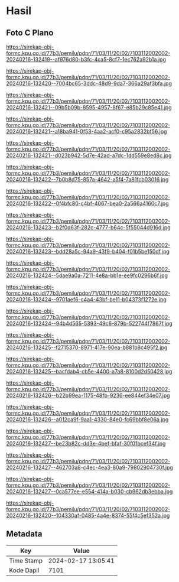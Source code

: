 # Hasil

## Foto C Plano

https://sirekap-obj-formc.kpu.go.id/77b3/pemilu/pdpr/71/03/11/20/02/7103112002002-20240216-132419--af976d80-b3fc-4ca5-8cf7-1ec762a92b1a.jpg

https://sirekap-obj-formc.kpu.go.id/77b3/pemilu/pdpr/71/03/11/20/02/7103112002002-20240216-132420--7004bc65-3ddc-48d9-9da7-366a29af3bfa.jpg

https://sirekap-obj-formc.kpu.go.id/77b3/pemilu/pdpr/71/03/11/20/02/7103112002002-20240216-132421--09b5b09b-8595-4957-8f67-e85b29c85e41.jpg

https://sirekap-obj-formc.kpu.go.id/77b3/pemilu/pdpr/71/03/11/20/02/7103112002002-20240216-132421--a18ba941-0f53-4aa2-acf0-c95a2832bf56.jpg

https://sirekap-obj-formc.kpu.go.id/77b3/pemilu/pdpr/71/03/11/20/02/7103112002002-20240216-132421--d023b942-5d7e-42ad-a7dc-1dd559e8ed8c.jpg

https://sirekap-obj-formc.kpu.go.id/77b3/pemilu/pdpr/71/03/11/20/02/7103112002002-20240216-132422--7b0b8d75-857a-4642-a5f4-7a81fcb03016.jpg

https://sirekap-obj-formc.kpu.go.id/77b3/pemilu/pdpr/71/03/11/20/02/7103112002002-20240216-132422--0f4bfc80-c4bf-4067-bea0-2a566a4160c7.jpg

https://sirekap-obj-formc.kpu.go.id/77b3/pemilu/pdpr/71/03/11/20/02/7103112002002-20240216-132423--b2f0d63f-282c-4777-b64c-5f55044d916d.jpg

https://sirekap-obj-formc.kpu.go.id/77b3/pemilu/pdpr/71/03/11/20/02/7103112002002-20240216-132423--bdd28a5c-94a9-43f9-b404-f01b5be150df.jpg

https://sirekap-obj-formc.kpu.go.id/77b3/pemilu/pdpr/71/03/11/20/02/7103112002002-20240216-132424--5dae9a0a-7211-4e8a-bb1e-ee9fc0296b6f.jpg

https://sirekap-obj-formc.kpu.go.id/77b3/pemilu/pdpr/71/03/11/20/02/7103112002002-20240216-132424--9701aef6-c4a4-43bf-be11-b04373f1272e.jpg

https://sirekap-obj-formc.kpu.go.id/77b3/pemilu/pdpr/71/03/11/20/02/7103112002002-20240216-132424--94b4d565-5393-49c6-879b-522744f7867f.jpg

https://sirekap-obj-formc.kpu.go.id/77b3/pemilu/pdpr/71/03/11/20/02/7103112002002-20240216-132425--f2715370-8971-417e-90ea-b881b8c495f2.jpg

https://sirekap-obj-formc.kpu.go.id/77b3/pemilu/pdpr/71/03/11/20/02/7103112002002-20240216-132425--bacfdab4-cb5e-4400-a7a8-8100d2d50428.jpg

https://sirekap-obj-formc.kpu.go.id/77b3/pemilu/pdpr/71/03/11/20/02/7103112002002-20240216-132426--b22b99ea-1175-48fb-9236-ee844ef34e07.jpg

https://sirekap-obj-formc.kpu.go.id/77b3/pemilu/pdpr/71/03/11/20/02/7103112002002-20240216-132426--a012ca9f-9aa1-4330-84e0-fc69bbf8e06a.jpg

https://sirekap-obj-formc.kpu.go.id/77b3/pemilu/pdpr/71/03/11/20/02/7103112002002-20240216-132427--be23b82c-dd3e-4bef-bfaf-30f01bcef34f.jpg

https://sirekap-obj-formc.kpu.go.id/77b3/pemilu/pdpr/71/03/11/20/02/7103112002002-20240216-132427--462703a8-c4ec-4ea3-80a9-79802904730f.jpg

https://sirekap-obj-formc.kpu.go.id/77b3/pemilu/pdpr/71/03/11/20/02/7103112002002-20240216-132427--0ca577ee-e554-414a-b030-cb962db3ebba.jpg

https://sirekap-obj-formc.kpu.go.id/77b3/pemilu/pdpr/71/03/11/20/02/7103112002002-20240216-132420--104330af-0485-4a4e-8374-55f4c5ef352a.jpg


## Metadata

| Key        | Value               |
| ---------- | ------------------- |
| Time Stamp | 2024-02-17 13:05:41 |
| Kode Dapil | 7101                |



